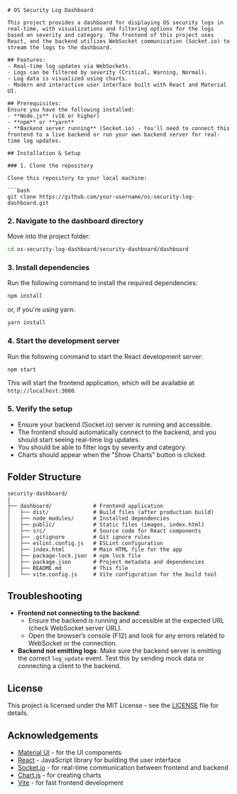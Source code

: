 

```
# OS Security Log Dashboard

This project provides a dashboard for displaying OS security logs in real-time, with visualizations and filtering options for the logs based on severity and category. The frontend of this project uses React, and the backend utilizes WebSocket communication (Socket.io) to stream the logs to the dashboard.

## Features:
- Real-time log updates via WebSockets.
- Logs can be filtered by severity (Critical, Warning, Normal).
- Log data is visualized using charts.
- Modern and interactive user interface built with React and Material UI.

## Prerequisites:
Ensure you have the following installed:
- **Node.js** (v16 or higher)
- **npm** or **yarn**
- **Backend server running** (Socket.io) - You'll need to connect this frontend to a live backend or run your own backend server for real-time log updates.

## Installation & Setup

### 1. Clone the repository

Clone this repository to your local machine:

```bash
git clone https://github.com/your-username/os-security-log-dashboard.git
```

### 2. Navigate to the dashboard directory

Move into the project folder:

```bash
cd os-security-log-dashboard/security-dashboard/dashboard
```

### 3. Install dependencies

Run the following command to install the required dependencies:

```bash
npm install
```

or, if you're using yarn:

```bash
yarn install
```

### 4. Start the development server

Run the following command to start the React development server:

```bash
npm start
```

This will start the frontend application, which will be available at `http://localhost:3000`.

### 5. Verify the setup

- Ensure your backend (Socket.io) server is running and accessible.
- The frontend should automatically connect to the backend, and you should start seeing real-time log updates.
- You should be able to filter logs by severity and category.
- Charts should appear when the "Show Charts" button is clicked.

## Folder Structure

```
security-dashboard/
│
├── dashboard/             # Frontend application
│   ├── dist/              # Build files (after production build)
│   ├── node_modules/      # Installed dependencies
│   ├── public/            # Static files (images, index.html)
│   ├── src/               # Source code for React components
│   ├── .gitignore         # Git ignore rules
│   ├── eslint.config.js   # ESLint configuration
│   ├── index.html         # Main HTML file for the app
│   ├── package-lock.json  # npm lock file
│   ├── package.json       # Project metadata and dependencies
│   ├── README.md          # This file
│   └── vite.config.js     # Vite configuration for the build tool
```

## Troubleshooting

- **Frontend not connecting to the backend**:
  - Ensure the backend is running and accessible at the expected URL (check WebSocket server URL).
  - Open the browser’s console (F12) and look for any errors related to WebSocket or the connection.
- **Backend not emitting logs**: Make sure the backend server is emitting the correct `log_update` event. Test this by sending mock data or connecting a client to the backend.

## License

This project is licensed under the MIT License - see the [LICENSE](LICENSE) file for details.

## Acknowledgements

- [Material UI](https://mui.com/) - for the UI components
- [React](https://reactjs.org/) - JavaScript library for building the user interface
- [Socket.io](https://socket.io/) - for real-time communication between frontend and backend
- [Chart.js](https://www.chartjs.org/) - for creating charts
- [Vite](https://vitejs.dev/) - for fast frontend development
```

